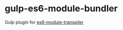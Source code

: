 gulp-es6-module-bundler
===============================

Gulp plugin for [es6-module-transpiler](https://github.com/esnext/es6-module-transpiler)


